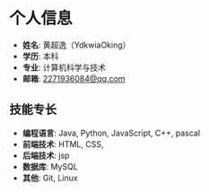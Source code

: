 # 个人信息

- **姓名**: 黄超逸（YdkwiaOking）
- **学历**: 本科
- **专业**: 计算机科学与技术
- **邮箱**: 2271936084@qq.com

## 技能专长

- **编程语言**: Java, Python, JavaScript, C++, pascal
- **前端技术**: HTML, CSS,
- **后端技术**: jsp
- **数据库**: MySQL
- **其他**: Git, Linux